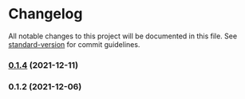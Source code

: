 # Changelog

All notable changes to this project will be documented in this file. See [standard-version](https://github.com/conventional-changelog/standard-version) for commit guidelines.

### [0.1.4](https://github.com/adamringhede/three-shader-graph/compare/v0.1.2...v0.1.4) (2021-12-11)

### 0.1.2 (2021-12-06)
